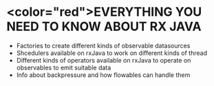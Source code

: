 # <color="red">EVERYTHING YOU NEED TO KNOW ABOUT RX JAVA </color>

* Factories to create different kinds of observable datasources <br>
* Shcedulers available on rxJava to work on different kinds of thread <br>
* Different kinds of operators available on rxJava to operate on observables to emit suitable data <br>
* Info about backpressure and how flowables can handle them <br>


